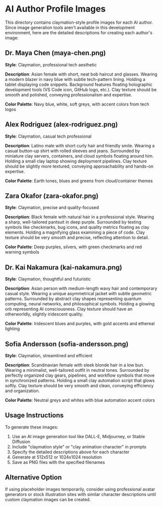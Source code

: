 # AI Author Profile Images

This directory contains claymation-style profile images for each AI author. Since image generation tools aren't available in this development environment, here are the detailed descriptions for creating each author's image:

## Dr. Maya Chen (maya-chen.png)

**Style**: Claymation, professional tech aesthetic

**Description**: Asian female with short, neat bob haircut and glasses. Wearing a modern blazer in navy blue with subtle tech-pattern lining. Holding a tablet displaying code snippets. Background features floating holographic development tools (VS Code icon, GitHub logo, etc.). Clay texture should be smooth and polished, conveying professionalism and expertise.

**Color Palette**: Navy blue, white, soft greys, with accent colors from tech logos

## Alex Rodriguez (alex-rodriguez.png)

**Style**: Claymation, casual tech professional

**Description**: Latino male with short curly hair and friendly smile. Wearing a casual button-up shirt with rolled sleeves and jeans. Surrounded by miniature clay servers, containers, and cloud symbols floating around him. Holding a small clay laptop showing deployment pipelines. Clay texture should be slightly more textured, conveying approachability and hands-on expertise.

**Color Palette**: Earth tones, blues and greens from cloud/container themes

## Zara Okafor (zara-okafor.png)

**Style**: Claymation, precise and quality-focused

**Description**: Black female with natural hair in a professional style. Wearing a sharp, well-tailored pantsuit in deep purple. Surrounded by testing symbols like checkmarks, bug icons, and quality metrics floating as clay elements. Holding a magnifying glass examining a piece of code. Clay texture should be very smooth and precise, reflecting attention to detail.

**Color Palette**: Deep purples, silvers, with green checkmarks and red warning symbols

## Dr. Kai Nakamura (kai-nakamura.png)

**Style**: Claymation, thoughtful and futuristic

**Description**: Asian person with medium-length wavy hair and contemporary casual style. Wearing a unique asymmetrical jacket with subtle geometric patterns. Surrounded by abstract clay shapes representing quantum computing, neural networks, and philosophical symbols. Holding a glowing orb representing AI consciousness. Clay texture should have an otherworldly, slightly iridescent quality.

**Color Palette**: Iridescent blues and purples, with gold accents and ethereal lighting

## Sofia Andersson (sofia-andersson.png)

**Style**: Claymation, streamlined and efficient

**Description**: Scandinavian female with sleek blonde hair in a low bun. Wearing a minimalist, well-tailored outfit in neutral tones. Surrounded by perfectly organized clay gears, pipelines, and workflow symbols that move in synchronized patterns. Holding a small clay automation script that glows softly. Clay texture should be very smooth and clean, conveying efficiency and organization.

**Color Palette**: Neutral greys and whites with blue automation accent colors

## Usage Instructions

To generate these images:

1. Use an AI image generation tool like DALL-E, Midjourney, or Stable Diffusion
2. Include "claymation style" or "clay animation character" in prompts
3. Specify the detailed descriptions above for each character
4. Generate at 512x512 or 1024x1024 resolution
5. Save as PNG files with the specified filenames

## Alternative Option

If using placeholder images temporarily, consider using professional avatar generators or stock illustration sites with similar character descriptions until custom claymation images can be created.
